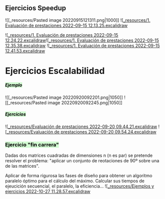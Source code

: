 ## Ejercicios Speedup
![[_resources/Pasted image 20220915121311.png|1000]]
![[_resources/1. Evaluación de prestaciones 2022-09-15 12.13.25.excalidraw](_resources/1.%20Evaluaci%C3%B3n%20de%20prestaciones%202022-09-15%2012.13.25.excalidraw.md)


![[_resources/1. Evaluación de prestaciones 2022-09-15 12.24.22.excalidraw](_resources/1.%20Evaluaci%C3%B3n%20de%20prestaciones%202022-09-15%2012.24.22.excalidraw.md)![[_resources/1. Evaluación de prestaciones 2022-09-15 12.35.38.excalidraw](_resources/1.%20Evaluaci%C3%B3n%20de%20prestaciones%202022-09-15%2012.35.38.excalidraw.md)
![[_resources/1. Evaluación de prestaciones 2022-09-15 12.41.53.excalidraw](_resources/1.%20Evaluaci%C3%B3n%20de%20prestaciones%202022-09-15%2012.41.53.excalidraw.md)

# Ejercicios Escalabilidad
##### <mark style="background: #BBFABBA6;">Ejemplo</mark>
![[_resources/Pasted image 20220920092201.png|1050]]
![[_resources/Pasted image 20220920092245.png|1050]]



##### <mark style="background: #BBFABBA6;">Ejercicios</mark>
![[_resources/Evaluación de prestaciones 2022-09-20 09.44.21.excalidraw](_resources/Evaluaci%C3%B3n%20de%20prestaciones%202022-09-20%2009.44.21.excalidraw.md)
![[_resources/Evaluación de prestaciones 2022-09-20 09.54.24.excalidraw](_resources/Evaluaci%C3%B3n%20de%20prestaciones%202022-09-20%2009.54.24.excalidraw.md)

### <mark style="background: #BBFABBA6;">Ejercicio "fin carrera"</mark>
Dadas dos matrices cuadradas de dimensiones n (n es par) se pretende resolver el problema: "aplicar un conjunto de reotaciones de 90º sobre una de las matrices".

Aplicar de forma rigurosa las fases de diseño para obtener un algoritmo paralelo óptimo para el cálculo del máximo.
Calcular sus tiempos de ejeucición secuencial, el paralelo, la eficiencia...
![[_resources/Ejemplos y ejercicios 2022-10-27 11.28.57.excalidraw](_resources/Ejemplos%20y%20ejercicios%202022-10-27%2011.28.57.excalidraw.md)